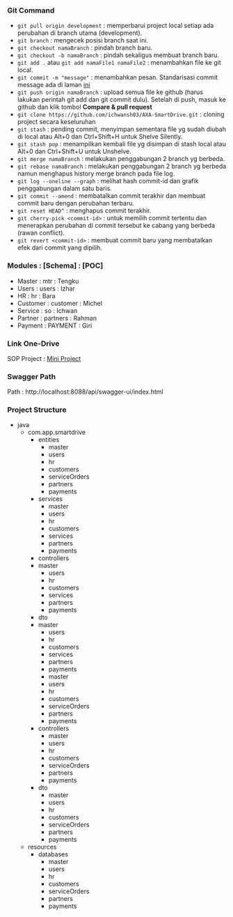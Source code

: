 ### Git Command
* `git pull origin development` : memperbarui project local setiap ada perubahan di branch utama (development).
* `git branch` : mengecek posisi branch saat ini.
* `git checkout namaBranch` : pindah branch baru.
* `git checkout -b namaBranch` : pindah sekaligus membuat branch baru.
* `git add .` atau `git add namaFile1 namaFile2` : menambahkan file ke git local.
* `git commit -m "message"` : menambahkan pesan. Standarisasi commit message ada di laman [ini](https://www.conventionalcommits.org/en/v1.0.0/)
* `git push origin namaBranch` : upload semua file ke github (harus lakukan perintah git add dan git commit dulu). Setelah di push, masuk ke github dan klik tombol **Compare & pull request**
* `git clone https://github.com/ichwansh03/AXA-SmartDrive.git` : cloning project secara keseluruhan
* `git stash` : pending commit, menyimpan sementara file yg sudah diubah di local atau Alt+0 dan Ctrl+Shift+H untuk Shelve Silently.
* `git stash pop` : menampilkan kembali file yg disimpan di stash local atau Alt+0 dan Ctrl+Shift+U untuk Unshelve.
* `git merge namaBranch` : melakukan penggabungan 2 branch yg berbeda.
* `git rebase namaBranch` : melakukan penggabungan 2 branch yg berbeda namun menghapus history merge branch pada file log.
* `git log --oneline --graph` : melihat hash commit-id dan grafik penggabungan dalam satu baris.
* `git commit --amend` : membatalkan commit terakhir dan membuat commit baru dengan perubahan terbaru.
* `git reset HEAD^` : menghapus commit terakhir.
* `git cherry-pick <commit-id>` : untuk memilih commit tertentu dan menerapkan perubahan di commit tersebut ke cabang yang berbeda (rawan conflict).
* `git revert <commit-id>` : membuat commit baru yang membatalkan efek dari commit yang dipilih.  
  
### Modules : [Schema] : [POC]
* Master : mtr : Tengku
* Users : users : Izhar
* HR : hr : Bara
* Customer : customer : Michel
* Service : so : Ichwan
* Partner : partners : Rahman
* Payment : PAYMENT : Giri

### Link One-Drive
SOP Project : [Mini Project](https://codedevid-my.sharepoint.com/:f:/g/personal/dian_code_id/EqJ6Vi_B2cNFllgpmYhC2PcBdZbHHTjTdn7OUFfvI0r5dQ?e=Bv8MeW)

### Swagger Path
Path : http://localhost:8088/api/swagger-ui/index.html

### Project Structure
* java
  * com.app.smartdrive
    * entities
      * master
      * users
      * hr
      * customers
      * serviceOrders
      * partners
      * payments
    * services
        * master
        * users
        * hr
        * customers
        * services
        * partners
        * payments
    * controllers
    * master
        * users
        * hr
        * customers
        * services
        * partners
        * payments
    * dto
    * master
        * users
        * hr
        * customers
        * services
        * partners
        * payments
      * master
      * users
      * hr
      * customers
      * serviceOrders
      * partners
      * payments
    * controllers
      * master
      * users
      * hr
      * customers
      * serviceOrders
      * partners
      * payments
    * dto
      * master
      * users
      * hr
      * customers
      * serviceOrders
      * partners
      * payments
  * resources
    * databases
      * master
      * users
      * hr
      * customers
      * serviceOrders
      * partners
      * payments
